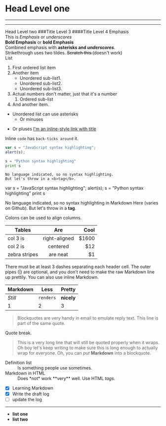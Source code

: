 Head Level one
====================

---

***

Head Level two
###Title Level 3
####Title Level 4
Emphasis  
This is *Emphasis* or _underscores_  
**Bold Emphasis** or __bold Emphasis__  
Combined emphasis with **asterisks and _underscores_**.  
Strikethrough uses two tildes. ~~Scratch this.~~(doesn't work)  
List  
1. First ordered list item	
2. Another item	
    * Unordered sub-list1.	
    * Unordered sub-list2.	
    * Unordered sub-list3.	
3. Actual numbers don't matter, just that it's a number  	
    1. Ordered sub-list  
4. And another item.	
* Unordered list can use asterisks	
    - Or minuses	
+ Or pluses	
[I'm an inline-style link with title](https://www.google.com "Google's Homepage")

Inline `code` has `back-ticks around` it.

```javascript
var s = "JavaScript syntax highlighting";
alert(s);
```

```python
s = "Python syntax highlighting"
print s
```
```
No language indicated, so no syntax highlighting. 
But let's throw in a <b>tag</b>.
```

var s = "JavaScript syntax highlighting";
alert(s);
s = "Python syntax highlighting"
print s

No language indicated, so no syntax highlighting in Markdown Here (varies on Github). 
But let's throw in a <b>tag</b>.

Colons can be used to align columns.

| Tables        | Are           | Cool  |
| ------------- |:-------------:| -----:|
| col 3 is      | right-aligned | $1600 |
| col 2 is      | centered      |   $12 |
| zebra stripes | are neat      |    $1 |

There must be at least 3 dashes separating each header cell.
The outer pipes (|) are optional, and you don't need to make the 
raw Markdown line up prettily. You can also use inline Markdown.

Markdown | Less | Pretty
--- | --- | ---
*Still* | `renders` | **nicely**
1 | 2 | 3

> Blockquotes are very handy in email to emulate reply text.
> This line is part of the same quote.

Quote break.

> This is a very long line that will still be quoted properly when it wraps. Oh boy let's keep writing to make sure this is long enough to actually wrap for everyone. Oh, you can *put* **Markdown** into a blockquote. 


<dl>
  <dt>Definition list</dt>
  <dd>Is something people use sometimes.</dd>

  <dt>Markdown in HTML</dt>
  <dd>Does *not* work **very** well. Use HTML <em>tags</em>.</dd>
</dl>

- [x] Learning Markdown
- [x] Write the draft log
- [ ] update the log

---
* **list one**  
* **list two**
